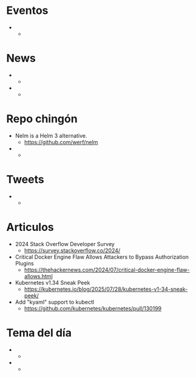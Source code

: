 # Eventos

* 
  * 


# News

* 
  * 
* 
  * 


# Repo chingón

* Nelm is a Helm 3 alternative.
  * https://github.com/werf/nelm
* 
  * 

  
# Tweets

* 
  *

# Articulos

* 2024 Stack Overflow Developer Survey
  * https://survey.stackoverflow.co/2024/
* Critical Docker Engine Flaw Allows Attackers to Bypass Authorization Plugins
  * https://thehackernews.com/2024/07/critical-docker-engine-flaw-allows.html
* Kubernetes v1.34 Sneak Peek
  * https://kubernetes.io/blog/2025/07/28/kubernetes-v1-34-sneak-peek/
* Add "kyaml" support to kubectl
  * https://github.com/kubernetes/kubernetes/pull/130199


# Tema del día

* 
  * 
* 
  * 



